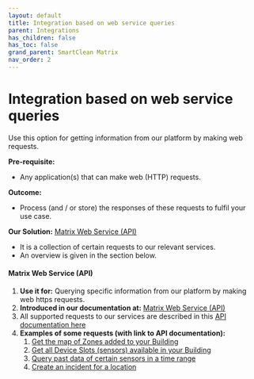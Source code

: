 ```yaml
---
layout: default
title: Integration based on web service queries
parent: Integrations
has_children: false
has_toc: false
grand_parent: SmartClean Matrix
nav_order: 2
---
```


# Integration based on web service queries
Use this option for getting information from our platform by making web requests.

**Pre-requisite:**
- Any application(s) that can make web (HTTP) requests.

**Outcome:**
- Process (and / or store) the responses of these requests to fulfil your use case.

**Our Solution:**
[Matrix Web Service (API)](https://www.docs.smartclean.io/api_main.html)
- It is a collection of certain requests to our relevant services. 
- An overview is given in the section below.

#### Matrix Web Service (API)
1. **Use it for:** Querying specific information from our platform by making web https requests.
2. **Introduced in our documentation at:** [Matrix Web Service (API)](https://www.docs.smartclean.io/api_main.html)
3. All supported requests to our services are described in this 
[API documentation here](https://documenter.getpostman.com/view/2593073/UVsPQ4vL)
4. **Examples of some requests (with link to API documentation):**
   1. [Get the map of Zones added to your Building](https://documenter.getpostman.com/view/2593073/UVsPQ4vL#8e3459df-6c35-40c3-9420-2d145aa73df5)
   2. [Get all Device Slots (sensors) available in your Building](https://documenter.getpostman.com/view/2593073/UVsPQ4vL#5c397bba-5610-45d5-ba9a-b194dc52b192)
   3. [Query past data of certain sensors in a time range](https://documenter.getpostman.com/view/2593073/UVsPQ4vL#79b4f767-6b80-42ff-89be-8b6043a57ff0)
   4. [Create an incident for a location](https://documenter.getpostman.com/view/2593073/UVsPQ4vL#8bd85e8c-c0b2-402f-a328-1af8b84a2ec7)
